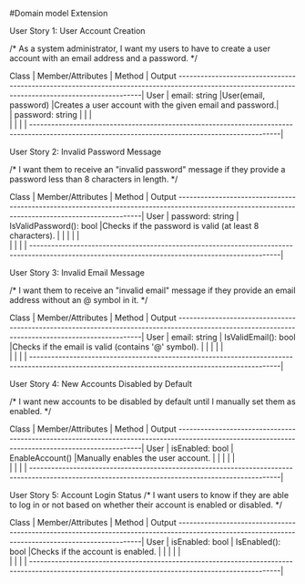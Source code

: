 ﻿#Domain model Extension

User Story 1: User Account Creation

/*
As a system administrator,
I want my users to have to create a user account with an email address and a password.
*/

Class           | Member/Attributes                       |  Method                     | Output
--------------------------------------------------------------------------------------------------------------------------------------------------|
User            | email: string                           |User(email, password)        |Creates a user account with the given email and password.|                                                              
                | password: string                        |                             |                                                         |           
                |                                         |                             |                                                         |
--------------------------------------------------------------------------------------------------------------------------------------------------|


User Story 2: Invalid Password Message

/*
I want them to receive an "invalid password" message if they provide a
password less than 8 characters in length.
*/

Class           | Member/Attributes                       |  Method                     | Output
--------------------------------------------------------------------------------------------------------------------------------------------------|
User            | password: string                        | IsValidPassword(): bool     |Checks if the password is valid (at least 8 characters). |
                |                                         |                             |                                                         |           
                |                                         |                             |                                                         |
--------------------------------------------------------------------------------------------------------------------------------------------------|


User Story 3: Invalid Email Message

/*
I want them to receive an "invalid email" message if they provide an email
address without an @ symbol in it.
*/

Class           | Member/Attributes                       |  Method                     | Output
--------------------------------------------------------------------------------------------------------------------------------------------------|
User            |  email: string                          | IsValidEmail(): bool        |Checks if the email is valid (contains '@' symbol).      |
                |                                         |                             |                                                         |           
                |                                         |                             |                                                         |
--------------------------------------------------------------------------------------------------------------------------------------------------|


User Story 4: New Accounts Disabled by Default

/*
I want new accounts to be disabled by default until I manually set them as enabled.
*/

Class           | Member/Attributes                       |  Method                     | Output
--------------------------------------------------------------------------------------------------------------------------------------------------|
User            | isEnabled: bool	                      | EnableAccount()             |Manually enables the user account.                       |
                |                                         |                             |                                                         |           
                |                                         |                             |                                                         |
--------------------------------------------------------------------------------------------------------------------------------------------------|


User Story 5: Account Login Status
/*
I want users to know if they are able to log in or not based on whether their
account is enabled or disabled.
*/

Class           | Member/Attributes                       |  Method                     | Output
--------------------------------------------------------------------------------------------------------------------------------------------------|
User            | isEnabled: bool	                      |  IsEnabled(): bool          |Checks if the account is enabled.                        |
                |                                         |                             |                                                         |           
                |                                         |                             |                                                         |
--------------------------------------------------------------------------------------------------------------------------------------------------|